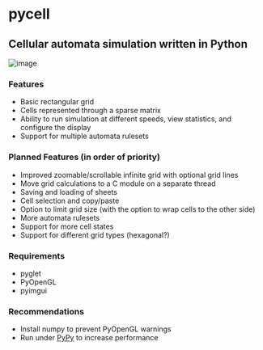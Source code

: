 # pycell
## Cellular automata simulation written in Python
![image](https://user-images.githubusercontent.com/58403923/186240347-9ec4c31e-f01d-4fd1-9df9-ca46d13753fb.png)
### Features
- Basic rectangular grid
- Cells represented through a sparse matrix
- Ability to run simulation at different speeds, view statistics, and configure the display
- Support for multiple automata rulesets

### Planned Features (in order of priority)
- Improved zoomable/scrollable infinite grid with optional grid lines
- Move grid calculations to a C module on a separate thread
- Saving and loading of sheets
- Cell selection and copy/paste
- Option to limit grid size (with the option to wrap cells to the other side)
- More automata rulesets
- Support for more cell states
- Support for different grid types (hexagonal?)

### Requirements
- pyglet
- PyOpenGL
- pyimgui

### Recommendations
- Install numpy to prevent PyOpenGL warnings
- Run under [PyPy](http://https://www.pypy.org/ "PyPy") to increase performance
